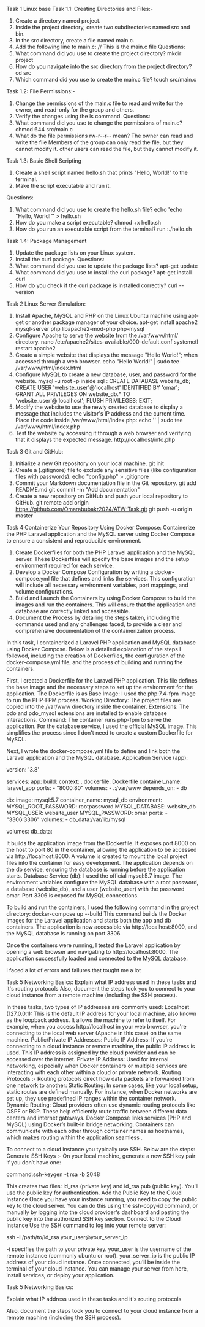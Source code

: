 Task 1 Linux base 
Task 1.1: Creating Directories and Files:-
1. Create a directory named project.
2. Inside the project directory, create two subdirectories named src and bin.
3. In the src directory, create a file named main.c.
4. Add the following line to main.c: // This is the main.c file 
Questions:
1. What command did you use to create the project directory? 
   mkdir project
2. How do you navigate into the src directory from the project directory?
   cd src
3. Which command did you use to create the main.c file?
   touch src/main.c

Task 1.2: File Permissions:-
1. Change the permissions of the main.c file to read and write for the owner, and read-only for the group and others.
2. Verify the changes using the ls command.
Questions:
1. What command did you use to change the permissions of main.c?
   chmod 644 src/main.c
2. What do the file permissions rw-r--r-- mean?
   The owner can read and write the file
   Members of the group can only read the file, but they cannot modify it.
   other users can read the file, but they cannot modify it.

Task 1.3: Basic Shell Scripting
1. Create a shell script named hello.sh that prints "Hello, World!" to the terminal.
2. Make the script executable and run it.

Questions:
1. What command did you use to create the hello.sh file?
   echo 'echo "Hello, World!"' > hello.sh
2. How do you make a script executable?
   chmod +x hello.sh
3. How do you run an executable script from the terminal?
   run :./hello.sh

Task 1.4: Package Management
1. Update the package lists on your Linux system.
2. Install the curl package.
Questions:
1. What command did you use to update the package lists?
   apt-get update
2. What command did you use to install the curl package?
   apt-get install curl
3. How do you check if the curl package is installed correctly?
   curl --version

Task 2 Linux Server Simulation:
1. Install Apache, MySQL and PHP on the Linux Ubuntu machine using apt-get or another package manager of your choice.
   apt-get install apache2 mysql-server php libapache2-mod-php php-mysql
2. Configure Apache to serve the website from the /var/www/html/ directory.
   nano /etc/apache2/sites-available/000-default.conf
   systemctl restart apache2
3. Create a simple website that displays the message "Hello World!"; when accessed through a web browser.
   echo "Hello World!" | sudo tee /var/www/html/index.html
4. Configure MySQL to create a new database, user, and password for the website.
   mysql -u root -p 
   inside sql : 
   CREATE DATABASE website_db;
   CREATE USER 'website_user'@'localhost' IDENTIFIED BY 'omar';
   GRANT ALL PRIVILEGES ON website_db.* TO 'website_user'@'localhost';
   FLUSH PRIVILEGES;
   EXIT;
5. Modify the website to use the newly created database to display a message that includes the visitor's IP address and the current time.
   <?php
   echo "Visitor IP: " . $_SERVER['REMOTE_ADDR'];
   echo "Current Time: " . date('Y-m-d H:i:s');
   ?>
   Place the code inside /var/www/html/index.php:
   echo '<?php echo "Visitor IP: " . $_SERVER["REMOTE_ADDR"]; echo "Current Time: " . date("Y-m-d H:i:s"); ?>' | sudo tee /var/www/html/index.php
6. Test the website by accessing it through a web browser and verifying that it displays the expected message.
   http://localhost/info.php
  
Task 3 Git and GitHub:
1. Initialize a new Git repository on your local machine.
   git init
2. Create a (.gitignore) file to exclude any sensitive files (like configuration files with passwords).
   echo "config.php" > .gitignore
3. Commit your Markdown documentation file in the Git repository.
   git add README.md
   git commit -m "Add documentation"
4. Create a new repository on GitHub and push your local repository to GitHub.
   git remote add origin https://github.com/Omarabubakr2024/ATW-Task.git
   git push -u origin master
   
Task 4 Containerize Your Repository Using Docker Compose:
Containerize the PHP Laravel application and the MySQL server using Docker Compose to ensure a consistent and reproducible environment.

1. Create Dockerfiles for both the PHP Laravel application and the MySQL server. These Dockerfiles will specify the base images and the setup environment required for each service.
2. Develop a Docker Compose Configuration by writing a docker-compose.yml file that defines and links the services. This configuration will include all necessary environment variables, port mappings, and volume configurations.
3. Build and Launch the Containers by using Docker Compose to build the images and run the containers. This will ensure that the application and database are correctly linked and accessible.
4. Document the Process by detailing the steps taken, including the commands used and any challenges faced, to provide a clear and comprehensive documentation of the containerization process.

In this task, I containerized a Laravel PHP application and MySQL database using Docker Compose. Below is a detailed explanation of the steps I followed, including the creation of Dockerfiles, the configuration of the docker-compose.yml file, and the process of building and running the containers.

First, I created a Dockerfile for the Laravel PHP application. This file defines the base image and the necessary steps to set up the environment for the application. The Dockerfile is as
Base Image: I used the php:7.4-fpm image to run the PHP-FPM process.
Working Directory: The project files are copied into the /var/www directory inside the container.
Extensions: The pdo and pdo_mysql extensions are installed to enable database interactions.
Command: The container runs php-fpm to serve the application.
 For the database service, I used the official MySQL image. This simplifies the process since I don't need to create a custom Dockerfile for MySQL.
 
 Next, I wrote the docker-compose.yml file to define and link both the Laravel application and the MySQL database.
Application Service (app):

version: '3.8'

services:
  app:
    build:
      context: .
      dockerfile: Dockerfile
    container_name: laravel_app
    ports:
      - "8000:80"
    volumes:
      - .:/var/www
    depends_on:
      - db

  db:
    image: mysql:5.7
    container_name: mysql_db
    environment:
      MYSQL_ROOT_PASSWORD: rootpassword
      MYSQL_DATABASE: website_db
      MYSQL_USER: website_user
      MYSQL_PASSWORD: omar
    ports:
      - "3306:3306"
    volumes:
      - db_data:/var/lib/mysql

volumes:
  db_data:

It builds the application image from the Dockerfile.
It exposes port 8000 on the host to port 80 in the container, allowing the application to be accessed via http://localhost:8000.
A volume is created to mount the local project files into the container for easy development.
The application depends on the db service, ensuring the database is running before the application starts.
Database Service (db):
I used the official mysql:5.7 image.
The environment variables configure the MySQL database with a root password, a database (website_db), and a user (website_user) with the password omar.
Port 3306 is exposed for MySQL connections.

To build and run the containers, I used the following command in the project directory: docker-compose up --build
This command builds the Docker images for the Laravel application and starts both the app and db containers. The application is now accessible via http://localhost:8000, and the MySQL database is running on port 3306

Once the containers were running, I tested the Laravel application by opening a web browser and navigating to http://localhost:8000. The application successfully loaded and connected to the MySQL database.

i faced a lot of errors and failures that tought me a lot

Task 5 Networking Basics:
Explain what IP address used in these tasks and it's routing protocols Also, document the steps took you to connect to your cloud instance from a remote machine (including the SSH process).

In these tasks, two types of IP addresses are commonly used:
Localhost (127.0.0.1):
This is the default IP address for your local machine, also known as the loopback address. It allows the machine to refer to itself. For example, when you access http://localhost in your web browser, you're connecting to the local web server (Apache in this case) on the same machine.
Public/Private IP Addresses:
Public IP Address: If you're connecting to a cloud instance or remote machine, the public IP address is used. This IP address is assigned by the cloud provider and can be accessed over the internet.
Private IP Address: Used for internal networking, especially when Docker containers or multiple services are interacting with each other within a cloud or private network.
Routing Protocols :-
Routing protocols direct how data packets are forwarded from one network to another:
Static Routing: In some cases, like your local setup, static routes are defined manually. For instance, when Docker networks are set up, they use predefined IP ranges within the container network.
Dynamic Routing: Cloud providers often use dynamic routing protocols like OSPF or BGP. These help efficiently route traffic between different data centers and internet gateways.
Docker Compose links services (PHP and MySQL) using Docker’s built-in bridge networking. Containers can communicate with each other through container names as hostnames, which makes routing within the application seamless .

To connect to a cloud instance you typically use SSH. Below are the steps:
Generate SSH Keys :-
On your local machine, generate a new SSH key pair if you don’t have one:

command:ssh-keygen -t rsa -b 2048

This creates two files: id_rsa (private key) and id_rsa.pub (public key). You'll use the public key for authentication.
Add the Public Key to the Cloud Instance
Once you have your instance running, you need to copy the public key to the cloud server. You can do this using the ssh-copy-id command, or manually by logging into the cloud provider's dashboard and pasting the public key into the authorized SSH key section.
Connect to the Cloud Instance
Use the SSH command to log into your remote server:

ssh -i /path/to/id_rsa your_user@your_server_ip

-i specifies the path to your private key.
your_user is the username of the remote instance (commonly ubuntu or root).
your_server_ip is the public IP address of your cloud instance.
Once connected, you’ll be inside the terminal of your cloud instance. You can manage your server from here, install services, or deploy your application.































































Task 5 Networking Basics:

Explain what IP address used in these tasks and it's routing protocols

Also, document the steps took you to connect to your cloud instance from a remote machine (including the SSH process).
